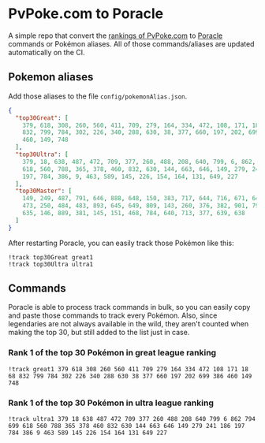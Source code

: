 # PvPoke.com to Poracle
A simple repo that convert the [rankings of PvPoke.com](https://pvpoke.com/rankings/) to [Poracle](https://github.com/KartulUdus/PoracleJS) commands or Pokémon aliases. 
All of those commands/aliases are updated automatically on the CI.

## Pokemon aliases
Add those aliases to the file `config/pokemonAlias.json`. 

<!-- aliases-start -->
```json
{
  "top30Great": [
    379, 618, 308, 260, 560, 411, 709, 279, 164, 334, 472, 108, 171, 18, 68,
    832, 799, 784, 302, 226, 340, 288, 630, 38, 377, 660, 197, 202, 699, 386,
    460, 149, 748
  ],
  "top30Ultra": [
    379, 18, 638, 487, 472, 709, 377, 260, 488, 208, 640, 799, 6, 862, 794, 699,
    618, 560, 788, 365, 378, 460, 832, 630, 144, 663, 646, 149, 279, 241, 186,
    197, 784, 386, 9, 463, 589, 145, 226, 154, 164, 131, 649, 227
  ],
  "top30Master": [
    149, 249, 487, 791, 646, 888, 648, 150, 383, 717, 644, 716, 671, 643, 130,
    473, 250, 484, 483, 893, 645, 649, 809, 143, 260, 376, 382, 901, 794, 445,
    635, 146, 889, 381, 145, 151, 468, 784, 640, 713, 377, 639, 638
  ]
}
```
<!-- aliases-end -->

After restarting Poracle, you can easily track those Pokémon like this:
```shell
!track top30Great great1
!track top30Ultra ultra1
```

## Commands
Poracle is able to process track commands in bulk, so you can easily copy and paste those commands to track every Pokémon. 
Also, since legendaries are not always available in the wild, they aren't counted when making the top 30, but still added to the list just in case.

### Rank 1 of the top 30 Pokémon in great league ranking
<!-- top30great-start -->
```
!track great1 379 618 308 260 560 411 709 279 164 334 472 108 171 18 68 832 799 784 302 226 340 288 630 38 377 660 197 202 699 386 460 149 748
```
<!-- top30great-end -->

### Rank 1 of the top 30 Pokémon in ultra league ranking
<!-- top30ultra-start -->
```
!track ultra1 379 18 638 487 472 709 377 260 488 208 640 799 6 862 794 699 618 560 788 365 378 460 832 630 144 663 646 149 279 241 186 197 784 386 9 463 589 145 226 154 164 131 649 227
```
<!-- top30ultra-end -->
